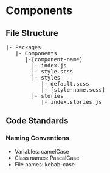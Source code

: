 # Components

## File Structure

<pre>
|- Packages
   |- Components
      |-[component-name]
	    |- index.js
		|- style.scss
		|- styles
		   |- default.scss
		   |- [style-name.scss]
		|- stories
		   |- index.stories.js
</pre>

## Code Standards

### Naming Conventions
- Variables: camelCase 
- Class names: PascalCase
- File names: kebab-case

